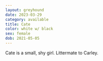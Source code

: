 ```yaml
---
layout: greyhound
date: 2023-03-29
category: available
title: Cate
color: white w/ black
sex: female
dob: 2021-05-05
---
```

Cate is a small, shy girl. Littermate to Carley.
